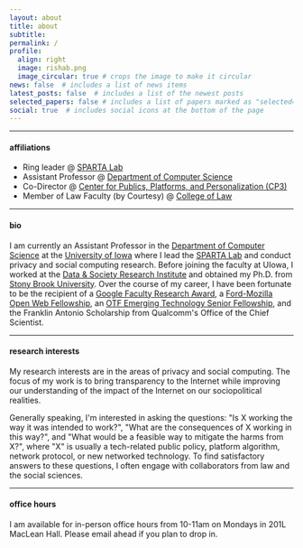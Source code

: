 ```yaml
---
layout: about
title: about
subtitle:  
permalink: /
profile:
  align: right
  image: rishab.png
  image_circular: true # crops the image to make it circular
news: false  # includes a list of news items
latest_posts: false  # includes a list of the newest posts
selected_papers: false # includes a list of papers marked as "selected={true}"
social: true  # includes social icons at the bottom of the page
---
```


---
#### affiliations

- Ring leader @ [SPARTA Lab](https://sparta.cs.uiowa.edu)
- Assistant Professor @ [Department of Computer Science ](https://cs.uiowa.edu)
- Co-Director @ [Center for Publics, Platforms, and Personalization (CP3)](https://cp3.center.uiowa.edu)
- Member of Law Faculty (by Courtesy) @ [College of Law](https://law.uiowa.edu)

---

#### bio

I am currently an Assistant Professor in the [Department of Computer Science](https://cs.uiowa.edu) at the 
[University of Iowa](https://www.uiowa.edu) where I lead the [SPARTA Lab](https://sparta.cs.uiowa.edu) and 
conduct privacy and social computing research. 
Before joining the faculty at UIowa, I worked at the [Data & Society Research Institute](https://datasociety.net) 
and obtained my Ph.D. from [Stony Brook University](https://cs.stonybrook.edu). 
Over the course of my career, I have been fortunate to be the recipient of a 
[Google Faculty Research Award](https://research.google/outreach/past-programs/faculty-research-awards/?category=2018), 
a [Ford-Mozilla Open Web Fellowship](https://blog.mozilla.org/netpolicy/2017/09/13/2017-ford-mozilla-open-web-fellows/), 
an [OTF Emerging Technology Senior Fellowship](https://www.opentech.fund/about/people/rishab-nithyanand/), 
and the Franklin Antonio Scholarship from Qualcomm's Office of the Chief Scientist.

---

#### research interests 

My research interests are in the areas of privacy and social computing. 
The focus of my work is to bring transparency to the Internet while improving 
our understanding of the impact of the Internet on our sociopolitical realities. 

Generally speaking, I'm interested in asking the questions: 
"Is X working the way it was intended to work?", 
"What are the consequences of X working in this way?", and 
"What would be a feasible way to mitigate the harms from X?", 
where "X" is usually a tech-related public policy, platform algorithm, 
network protocol, or new networked technology. 
To find satisfactory answers to these questions, I often engage with 
collaborators from law and the social sciences.

---

#### office hours

I am available for in-person office hours from 10-11am on Mondays in 201L
MacLean Hall. Please email ahead if you plan to drop in. 
